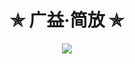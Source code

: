 

<h1 align="center"> ✯ 广益·简放 ✯ </h1>
<div align=center>
  <img src=https://github-readme-stats.vercel.app/api?username=bert82503&show_icons=true&theme=transparent>
</div>

